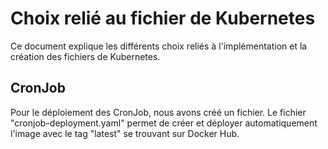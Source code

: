 # Choix relié au fichier de Kubernetes

Ce document explique les différents choix reliés à l'implémentation et la création des fichiers de Kubernetes.

## CronJob
Pour le déploiement des CronJob, nous avons créé un fichier. Le fichier "cronjob-deployment.yaml" permet de 
créer et déployer automatiquement l'image avec le tag "latest" se trouvant sur Docker Hub.
